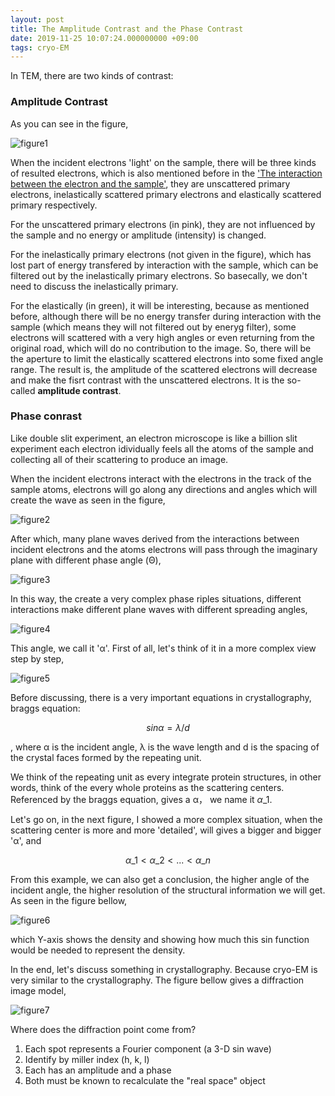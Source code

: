 ```yaml
---
layout: post
title: The Amplitude Contrast and the Phase Contrast
date: 2019-11-25 10:07:24.000000000 +09:00
tags: cryo-EM
---
```


In TEM, there are two kinds of contrast:

### Amplitude Contrast

As you can see in the figure,

![figure1](/assets/201911/2019-11-25_10-11-03.png)

When the incident electrons 'light' on the sample, there will be three kinds of resulted electrons, which is also mentioned before in the ['The interaction between the electron and the sample'](http://life.zququ.fun/2019/11/amplitude-and-phase-contrast-1/), they are unscattered primary electrons, inelastically scattered primary electrons and elastically scattered primary respectively.

For the unscattered primary electrons (in pink), they are not influenced by the sample and no energy or amplitude (intensity) is changed.

For the inelastically primary electrons (not given in the figure), which has lost part of energy transfered by interaction with the sample, which can be filtered out by the inelastically primary electrons. So basecally, we don't need to discuss the inelastically primary.

For the elastically (in green), it will be interesting, because as mentioned before, although there will be no energy transfer during interaction with the sample (which means they will not filtered out by eneryg filter), some electrons will scattered with a very high angles or even returning from the original road, which will do no contribution to the image. So, there will be the aperture to limit the elastically scattered electrons into some fixed angle range. The result is, the amplitude of the scattered electrons will decrease and make the fisrt contrast with the unscattered electrons. It is the so-called **amplitude contrast**.

### Phase conrast

Like double slit experiment, an electron microscope is like a billion slit experiment each electron idividually feels all the atoms of the sample and collecting all of their scattering to produce an image.

When the incident electrons interact with the electrons in the track of the sample atoms, electrons will go along any directions and angles which will create the wave as seen in the figure,

![figure2](/assets/201911/2019-11-25_10-28-54.png)

After which, many plane waves derived from the interactions between incident electrons and the atoms electrons will pass through the imaginary plane with different phase angle (Θ),

![figure3](/assets/201911/2019-11-25_10-33-36.png)

In this way, the create a very complex phase riples situations, different interactions make different plane waves with different spreading angles,

![figure4](/assets/201911/2019-11-25_10-44-25.png)

This angle, we call it 'α'. First of all, let's think of it in a more complex view step by step,

![figure5](/assets/201911/2019-11-25_10-49-13.png)

Before discussing, there is a very important equations in crystallography, braggs equation:

$$sinα = λ/d$$

, where α is the incident angle, λ is the wave length and d is the spacing of the crystal faces formed by the repeating unit.

We think of the repeating unit as every integrate protein structures, in other words, think of the every whole proteins as the scattering centers. Referenced by the braggs equation, gives a α， we name it $α\_1$.

Let's go on, in the next figure, I showed a more complex situation, when the scattering center is more and more 'detailed', will gives a bigger and bigger 'α', and

$$α\_1 < α\_2 < ... <α\_n$$

From this example, we can also get a conclusion, the higher angle of the incident angle, the higher resolution of the structural information we will get. As seen in the figure bellow,

![figure6](/assets/201911/2019-11-25_11-04-31.png)

which Y-axis shows the density and showing how much this sin function would be needed to represent the density.

In the end, let's discuss something in crystallography. Because cryo-EM is very similar to the crystallography. The figure bellow gives a diffraction image model,

![figure7](/assets/201911/2019-11-25_11-10-27.png)

Where does the diffraction point come from? 

1. Each spot represents a Fourier component (a 3-D sin wave)
2. Identify by miller index (h, k, l)
3. Each has an amplitude and a phase
4. Both must be known to recalculate the "real space" object

